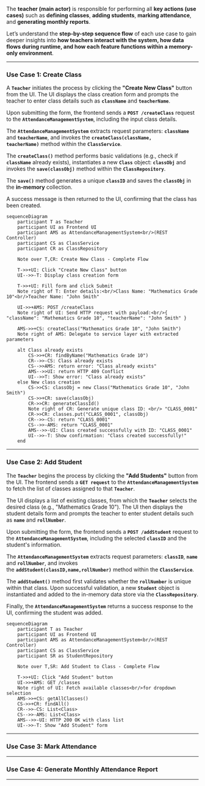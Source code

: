 
The **teacher (main actor)** is responsible for performing all **key actions (use cases)** such as **defining classes**, **adding students**, **marking attendance**, and **generating monthly reports**.

Let’s understand the **step-by-step sequence flow** of each use case to gain deeper insights into **how teachers interact with the system, how data flows during runtime, and how each feature functions within a memory-only environment**.

---
### Use Case 1: Create Class

A **`Teacher`** initiates the process by clicking the **"Create New Class"** button from the UI. The UI displays the class creation form and prompts the teacher to enter class details such as **`className`** and **`teacherName`**. 

Upon submitting the form, the frontend sends a **`POST /createClass`** request to the **`AttendanceManagementSystem`**, including the input class details. 

The **`AttendanceManagementSystem`** extracts request parameters: **`className`** and **`teacherName`**, and invokes the **`createClass(className, teacherName)`** method within the **`ClassService`**. 

The **`createClass()`** method performs basic validations (e.g., check if **`className`** already exists), instantiates a new **`Class`** object: **`classObj`**  and invokes the **`save(classObj)`** method within the **`ClassRepository`**.

The **`save()`** method generates a unique **`classID`** and saves the **`classObj`** in the **in-memory** collection.

A success message is then returned to the UI, confirming that the class has been created.

```mermaid
sequenceDiagram
	participant T as Teacher
	participant UI as Frontend UI
	participant AMS as AttendanceManagementSystem<br/>(REST Controller)
	participant CS as ClassService
	participant CR as ClassRepository

	Note over T,CR: Create New Class - Complete Flow

	T->>+UI: Click "Create New Class" button
	UI-->>-T: Display class creation form

	T->>+UI: Fill form and click Submit
	Note right of T: Enter details:<br/>Class Name: "Mathematics Grade 10"<br/>Teacher Name: "John Smith"

	UI->>+AMS: POST /createClass
	Note right of UI: Send HTTP request with payload:<br/>{ "className": "Mathematics Grade 10", "teacherName": "John Smith" }

	AMS->>+CS: createClass("Mathematics Grade 10", "John Smith")
	Note right of AMS: Delegate to service layer with extracted parameters

	alt Class already exists
		CS->>+CR: findByName("Mathematics Grade 10")
		CR-->>-CS: Class already exists
		CS-->>AMS: return error: "Class already exists"
		AMS-->>UI: return HTTP 409 Conflict
		UI-->>T: Show error: "Class already exists"
	else New class creation
		CS->>CS: classObj = new Class("Mathematics Grade 10", "John Smith")
		CS->>+CR: save(classObj)
		CR->>CR: generateClassId()
		Note right of CR: Generate unique class ID: <br/> "CLASS_0001"
		CR->>CR: classes.put("CLASS_0001", classObj)
		CR-->>-CS: return "CLASS_0001"
		CS-->>-AMS: return "CLASS_0001"
		AMS-->>-UI: Class created successfully with ID: "CLASS_0001"
		UI-->>-T: Show confirmation: "Class created successfully!"
	end
```

---
### Use Case 2: Add Student

The **`Teacher`** begins the process by clicking the **"Add Students"** button from the UI. The frontend sends a **`GET request`** to the **`AttendanceManagementSystem`** to fetch the list of classes assigned to that **`Teacher`**.

The UI displays a list of existing classes, from which the **`Teacher`** selects the desired class (e.g., "Mathematics Grade 10"). The UI then displays the student details form and prompts the teacher to enter student details such as **`name`** and **`rollNumber`**.

Upon submitting the form, the frontend sends a **`POST /addStudent`** request to the **`AttendanceManagementSystem`**, including the selected **`classID`** and the student's information. 

The **`AttendanceManagementSystem`** extracts request parameters: **`classID`**, **`name`** and **`rollNumber`**, and invokes the **`addStudent(classID,name,rollNumber)`** method within the **`ClassService`**.

The **`addStudent()`** method first validates whether the **`rollNumber`** is unique within that class. Upon successful validation, a new **`Student`** object is instantiated and added to the in-memory data store via the **`ClassRepository`**. 

Finally, the **`AttendanceManagementSystem`** returns a success response to the UI, confirming the student was added.

```mermaid
sequenceDiagram
	participant T as Teacher
	participant UI as Frontend UI
	participant AMS as AttendanceManagementSystem<br/>(REST Controller)
	participant CS as ClassService
	participant SR as StudentRepository

	Note over T,SR: Add Student to Class - Complete Flow

	T->>+UI: Click "Add Student" button
	UI->>+AMS: GET /classes
	Note right of UI: Fetch available classes<br/>for dropdown selection
	AMS->>+CS: getAllClasses()
	CS->>+CR: findAll()
	CR-->>-CS: List<Class>
	CS-->>-AMS: List<Class>
	AMS-->>-UI: HTTP 200 OK with class list
	UI-->>-T: Show "Add Student" form

```

---
### Use Case 3: Mark Attendance



---
### Use Case 4: Generate Monthly Attendance Report


---
